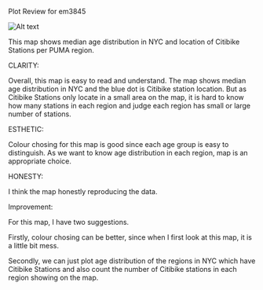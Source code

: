 Plot Review for em3845

![Alt text](map.png)

This map shows median age distribution in NYC and location of Citibike Stations per PUMA region.

CLARITY:

Overall, this map is easy to read and understand. The map shows median age distribution in NYC and the blue dot is Citibike station location. But as Citibike Stations only locate in a small area on the map, it is hard to know how many stations in each region and judge each region has small or large number of stations.

ESTHETIC:

Colour chosing for this map is good since each age group is easy to distinguish. As we want to know age distribution in each region, map is an appropriate choice.

HONESTY:

I think the map honestly reproducing the data.

Improvement:

For this map, I have two suggestions.

Firstly, colour chosing can be better, since when I first look at this map, it is a little bit mess.

Secondly, we can just plot age distribution of the regions in NYC which have Citibike Stations and also count the number of Citibike stations in each region showing on the map.
